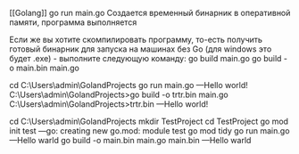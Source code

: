 [[Golang]]
go run main.go
Создается временный бинарник в оперативной памяти, программа выполняется

Если же вы хотите скомпилировать программу, то-есть получить готовый бинарник для запуска на машинах без Go (для windows это будет .exe) - выполните следующую команду:
go build main.go
go build -o main.bin main.go


cd C:\Users\admin\GolandProjects
go run main.go
—Hello world!
C:\Users\admin\GolandProjects>go build -o trtr.bin main.go
C:\Users\admin\GolandProjects>trtr.bin
—Hello world!

cd C:\Users\admin\GolandProjects
mkdir TestProject
cd TestProject
go mod init test
—go: creating new go.mod: module test
go mod tidy
go run main.go
—Hello warld
go build -o main.bin main.go
main.bin
—Hello warld